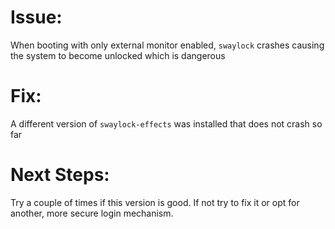 # Issue:

When booting with only external monitor enabled, `swaylock` crashes causing
the system to become unlocked which is dangerous

# Fix:

A different version of `swaylock-effects` was installed that does not crash so
far

# Next Steps:

Try a couple of times if this version is good. If not try to fix it or opt for
another, more secure login mechanism.
